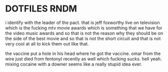 # DOTFILES RNDM

i identify with the leader of the pact.
that is jeff foxworthy live on television which is the fucking mtv movie awards which is something
that we have for the video music awards and so that is not the reason why they should be on the side of the best
movie and so that is not the short circuit and that is not very cool at all to kick them out like that.

the vaccine put a hole in his head where he got the vaccine.
omar from the wire just died from fentonyl recently as well which fucking sucks. hell yeah. mixing cocaine with a downer
seems like a really stupid idea ever.

